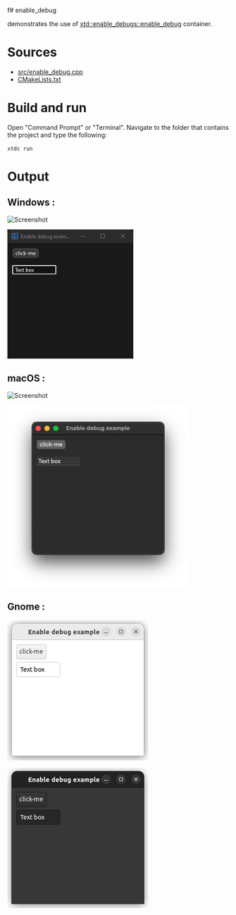 f# enable_debug

demonstrates the use of [xtd::enable_debugs::enable_debug](../../../../src/xtd.forms/include/xtd/forms/enable_debug.h) container.

# Sources

* [src/enable_debug.cpp](src/enable_debug.cpp)
* [CMakeLists.txt](CMakeLists.txt)

# Build and run

Open "Command Prompt" or "Terminal". Navigate to the folder that contains the project and type the following:

```shell
xtdc run
```

# Output

## Windows :

![Screenshot](../../../../docs/pictures/examples/components/enable_debug_w.png)

![Screenshot](../../../../docs/pictures/examples/components/enable_debug_wd.png)

## macOS :

![Screenshot](../../../../docs/pictures/examples/components/enable_debug_m.png)

![Screenshot](../../../../docs/pictures/examples/components/enable_debug_md.png)

## Gnome :

![Screenshot](../../../../docs/pictures/examples/components/enable_debug_g.png)

![Screenshot](../../../../docs/pictures/examples/components/enable_debug_gd.png)
